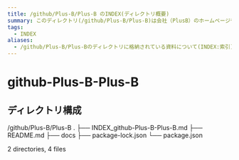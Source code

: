 ```yaml
---
title: /github/Plus-B/Plus-B のINDEX(ディレクトリ概要)
summary: このディレクトリ(/github/Plus-B/Plus-B)は会社（PlusB）のホームページや静的サイト、関連ドキュメント等を格納する場所です。
tags:
  - INDEX
aliases:
  - /github/Plus-B/Plus-Bのディレクトリに格納されている資料について(INDEX:索引)
---
```


# github-Plus-B-Plus-B

## ディレクトリ構成

/github/Plus-B/Plus-B
.
├── INDEX_github-Plus-B-Plus-B.md
├── README.md
├── docs
├── package-lock.json
└── package.json

2 directories, 4 files


